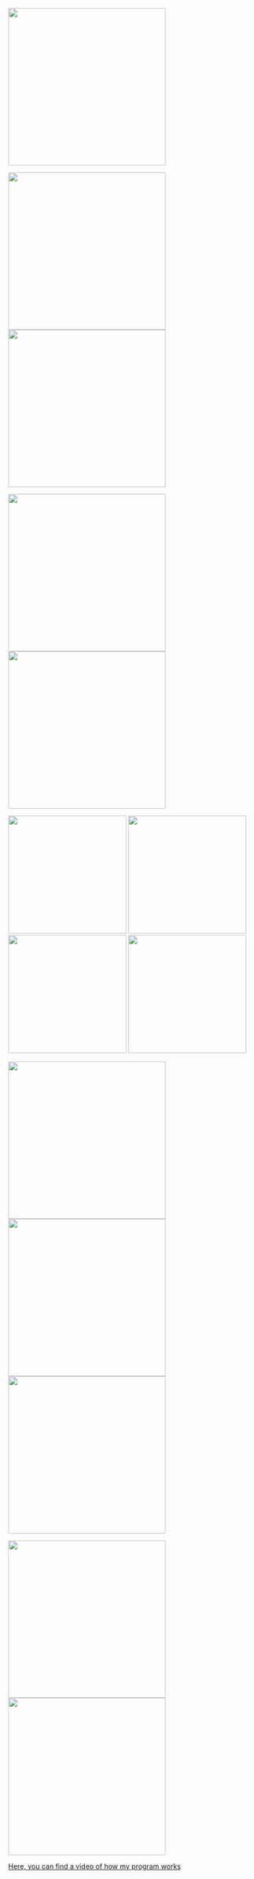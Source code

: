 
<img src="one.png" height ="320" /> 

<img src="two.png" height ="320" /> <img src="three.png" height ="320" /> 

<img src="four.png" height ="320" /> <img src="five.png" height ="320" /> 

<img src="six.png" height ="240" /> <img src="seven.png" height ="240" /> <img src="eight.png" height ="240" /> <img src="nine.png" height ="240" /> 

<img src="ten.png" height ="320" /> <img src="eleven.png" height ="320" /> <img src="twelve.png" height ="320" /> 

<img src="thirteen.png" height ="320" /> <img src="fourteen.png" height ="320" /> 

[Here, you can find a video of how my program works](https://www.youtube.com/watch?v=feK29NK3rF0)
